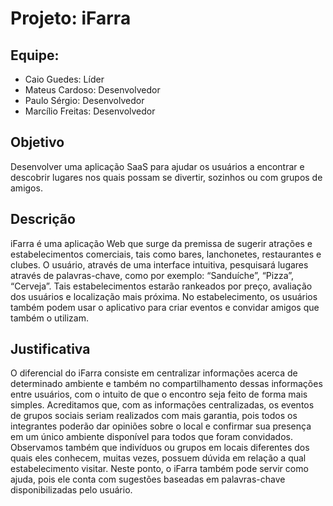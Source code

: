 # Projeto: iFarra
## Equipe:
- Caio Guedes: Líder
- Mateus Cardoso: Desenvolvedor
- Paulo Sérgio: Desenvolvedor
- Marcílio Freitas: Desenvolvedor

## Objetivo
Desenvolver uma aplicação SaaS para ajudar os usuários a encontrar e descobrir lugares nos quais possam se divertir, sozinhos ou com grupos de amigos.

## Descrição
iFarra é uma aplicação Web que surge da premissa de sugerir atrações e estabelecimentos comerciais, tais como bares, lanchonetes, restaurantes e clubes.
O usuário, através de uma interface intuitiva, pesquisará lugares através de palavras-chave, como por exemplo: “Sanduíche”, “Pizza”, “Cerveja”. Tais estabelecimentos estarão rankeados por preço, avaliação dos usuários e localização mais próxima. No estabelecimento, os usuários também podem usar o aplicativo para criar eventos e convidar amigos que também o utilizam.

## Justificativa
O diferencial do iFarra consiste em centralizar informações acerca de determinado ambiente e também no compartilhamento dessas informações entre usuários, com o intuito de que o encontro seja feito de forma mais simples. Acreditamos que, com as informações centralizadas, os eventos de grupos sociais seriam realizados com mais garantia, pois todos os integrantes poderão dar opiniões sobre o local e confirmar sua presença em um único ambiente disponível para todos que foram convidados. Observamos também que indivíduos ou grupos em locais diferentes dos quais eles conhecem, muitas vezes, possuem dúvida em relação a qual estabelecimento visitar. Neste ponto, o iFarra também pode servir como ajuda, pois ele conta com sugestões baseadas em palavras-chave disponibilizadas pelo usuário.
